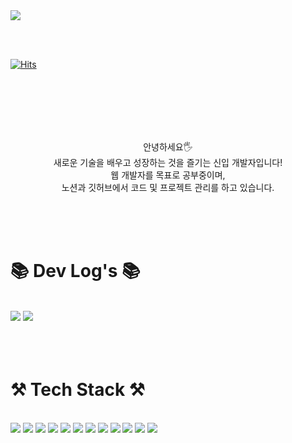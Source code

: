 <div>
  <img src="https://capsule-render.vercel.app/api?type=shark&height=250&color=ffdddd&text=Han's%20Github!&fontSize=70&fontAlignY=43&fontColor=333333&fontAlign=50&section=header&animation=twinkling" />

  <br/><br/>
  
  [![Hits](https://hits.seeyoufarm.com/api/count/incr/badge.svg?url=https%3A%2F%2Fgithub.com%2Fseungeunhan&count_bg=%23F192B5&title_bg=%23555555&icon=github.svg&icon_color=%23E7E7E7&title=GITHUB&edge_flat=true)](https://hits.seeyoufarm.com)
  
  <br/><br/><br/><br/><br/>
  <div align=center><p>안녕하세요🖐 <br>  새로운 기술을 배우고 성장하는 것을 즐기는 신입 개발자입니다!<br> 웹 개발자를 목표로 공부중이며,<br>노션과 깃허브에서 코드 및 프로젝트 관리를 하고 있습니다.</p></div>
  
  <br/><br/><br/>

  
  # 📚 Dev Log's 📚
  <br/>
  <a href="https://www.notion.so/SEHan-15b3169807a64442869953b9a1d216ca?pvs=4" target="_blank"><img src="https://img.shields.io/badge/Notion-000000?style=for-the-badge&logo=notion&logoColor=white"/></a>
  <img src="https://img.shields.io/badge/GitHub-100000?style=for-the-badge&logo=github&logoColor=white" />
  <br/><br/><br/><br/>
  
  # ⚒ Tech Stack ⚒
  <br/>
  <img src = "https://img.shields.io/badge/Java-ED8B00?style=for-the-badge&logo=openjdk&logoColor=white"/>
  <img src = "https://img.shields.io/badge/Spring-6DB33F?style=for-the-badge&logo=spring&logoColor=white"/>
  <img src = "https://img.shields.io/badge/JavaScript-F7DF1E?style=for-the-badge&logo=JavaScript&logoColor=white"/>
  <img src = "https://img.shields.io/badge/HTML5-E34F26?style=for-the-badge&logo=html5&logoColor=white"/>
  <img src = "https://img.shields.io/badge/CSS3-1572B6?style=for-the-badge&logo=css3&logoColor=white"/>
  <img src = "https://img.shields.io/badge/React-20232A?style=for-the-badge&logo=react&logoColor=61DAFB"/>
  <img src = "https://img.shields.io/badge/Oracle-F80000?style=for-the-badge&logo=oracle&logoColor=black"/>
  <img src = "https://img.shields.io/badge/MySQL-00000F?style=for-the-badge&logo=mysql&logoColor=white"/>
  <img src = "https://img.shields.io/badge/Amazon_AWS-232F3E?style=for-the-badge&logo=amazon-aws&logoColor=white"/>
  <img src="https://img.shields.io/badge/    JSP    -E34F26?style=for-the-badge"/></a>
  
  


  
  <picture>
    <source
      srcset="https://github-readme-stats.vercel.app/api?username=seungeunhan&show_icons=true&theme=dracula"
      media="(prefers-color-scheme: light), (prefers-color-scheme: no-preference)"
    />
    <img src="https://github-readme-stats.vercel.app/api?username=anuraghazra&show_icons=true" />
  </picture>
  
  <img src="https://capsule-render.vercel.app/api?type=waving&height=60&color=gradient&fontAlign=50&fontAlignY=45&section=footer&reversal=false&fontColor=333333&strokeWidth=0&descAlign=60&descAlignY=60" />
</div>
